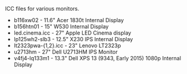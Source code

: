 ICC files for various monitors.

* b116xw02 - 11.6" Acer 1830t Internal Display
* b156htn01 - 15" W530 Internal Display
* led.cinema.icc - 27" Apple LED Cinema display
* lp125wh2-slb3 - 12.5" X230 IPS Internal Display
* lt2323pwa-{1,2}.icc - 23" Lenovo LT2323p 
* u2713hm - 27" Dell U2713HM IPS Monitor
* v4fj4-lq133m1 - 13.3" Dell XPS 13 (9343, Early 2015) 1080p Internal Display
